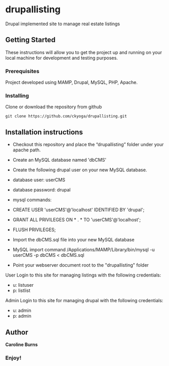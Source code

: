 # drupallisting

Drupal implemented site to manage real estate listings

## Getting Started

These instructions will allow you to get the project up and running on your local machine for development and testing purposes. 

### Prerequisites

Project developed using MAMP, Drupal, MySQL, PHP, Apache.

### Installing

Clone or download the repository from github

`git clone https://github.com/ckyoga/drupallisting.git`

Installation instructions
--------------
+ Checkout this repository and place the “drupallisting” folder under your apache path.
+ Create an MySQL database named 'dbCMS'

+ Create the following drupal user on your new MySQL database.
- database user: userCMS
- database password: drupal

- mysql commands:
- CREATE USER 'userCMS'@'localhost' IDENTIFIED BY 'drupal';
- GRANT ALL PRIVILEGES ON * . * TO 'userCMS'@'localhost';
- FLUSH PRIVILEGES;

+ Import the dbCMS.sql file into your new MySQL database
- MySQL import command
/Applications/MAMP/Library/bin/mysql -u userCMS -p dbCMS < dbCMS.sql

+ Point your webserver document root to the "drupallisting" folder

User Login to this site for managing listings with the following credentials:
- u: listuser
- p: listlist

Admin Login to this site for managing drupal with the following credentials:
- u: admin
- p: admin

## Author

**Caroline Burns** 

### Enjoy!

